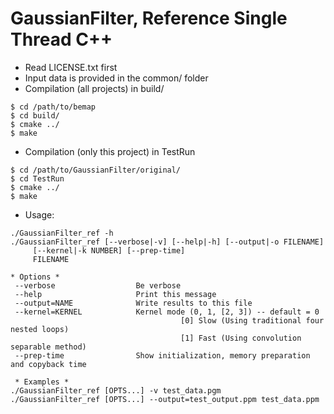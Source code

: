 GaussianFilter, Reference Single Thread C++
===========================================

* Read LICENSE.txt first
* Input data is provided in the common/ folder 
* Compilation (all projects) in build/
```
$ cd /path/to/bemap
$ cd build/
$ cmake ../
$ make
```
 
* Compilation (only this project) in TestRun
```
$ cd /path/to/GaussianFilter/original/
$ cd TestRun
$ cmake ../
$ make
```

* Usage:
```
./GaussianFilter_ref -h
./GaussianFilter_ref [--verbose|-v] [--help|-h] [--output|-o FILENAME]
     [--kernel|-k NUMBER] [--prep-time]
     FILENAME

* Options *
 --verbose                  Be verbose
 --help                     Print this message
 --output=NAME              Write results to this file
 --kernel=KERNEL            Kernel mode (0, 1, [2, 3]) -- default = 0
                                      [0] Slow (Using traditional four nested loops)
                                      [1] Fast (Using convolution separable method)
 --prep-time                Show initialization, memory preparation and copyback time

 * Examples *
./GaussianFilter_ref [OPTS...] -v test_data.pgm
./GaussianFilter_ref [OPTS...] --output=test_output.ppm test_data.ppm
```
